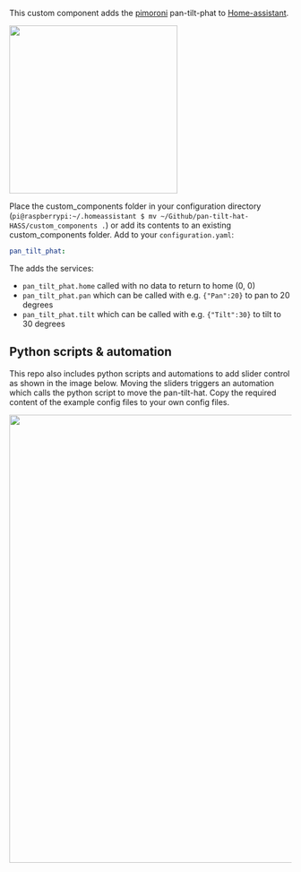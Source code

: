 This custom component adds the [pimoroni](https://shop.pimoroni.com/products/pan-tilt-hat) pan-tilt-phat to [Home-assistant](https://home-assistant.io/).

<img src="https://github.com/robmarkcole/pan-tilt-phat-HASS/blob/master/my_pan_tilt.png" width="300">

Place the custom_components folder in your configuration directory (`pi@raspberrypi:~/.homeassistant $ mv ~/Github/pan-tilt-hat-HASS/custom_components .`) or add its contents to an existing custom_components folder. Add to your `configuration.yaml`:

```yaml
pan_tilt_phat:
```

The adds the services:
* `pan_tilt_phat.home` called with no data to return to home (0, 0)
* `pan_tilt_phat.pan` which can be called with e.g. `{"Pan":20}` to pan to 20 degrees
* `pan_tilt_phat.tilt` which can be called with e.g. `{"Tilt":30}` to tilt to 30 degrees


## Python scripts & automation
This repo also includes python scripts and automations to add slider control as shown in the image below. Moving the sliders triggers an automation which calls the python script to move the pan-tilt-hat. Copy the required content of the example config files to your own config files.

<img src="https://github.com/robmarkcole/pan-tilt-phat-HASS/blob/master/main_hass_pan_tilt.png" width="800">
